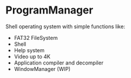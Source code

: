 # ProgramManager
Shell operating system with simple functions like:

- FAT32 FileSystem
- Shell
- Help system
- Video up to 4K
- Application compiler and decompiler
- WindowManager (WIP)
